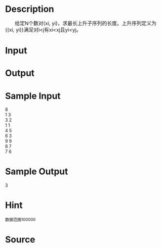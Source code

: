 
# Description

<div class="content"><div style="line-height: 150%"><span style="font-size: medium">       给定N个数对(xi, yi)，求最长上升子序列的长度。上升序列定义为{(xi, yi)}满足对i&lt;j有xi&lt;xj且yi&lt;yj。</span></div>
<p></p></div>

# Input

<div class="content"></div>

# Output

<div class="content"></div>

# Sample Input

<div class="content"><span class="sampledata">8 <br/>
1 3 <br/>
3 2 <br/>
1 1 <br/>
4 5 <br/>
6 3 <br/>
9 9 <br/>
8 7 <br/>
7 6 </span></div>

# Sample Output

<div class="content"><span class="sampledata">3</span></div>

# Hint

<div class="content"><p></p><p><font size="2">数据范围100000</font></p><p></p></div>

# Source

<div class="content"><p><a href="problemset.php?search="></a></p></div>

